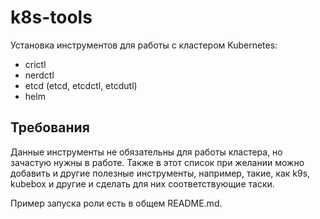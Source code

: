 k8s-tools
==========

Установка инструментов для работы с кластером Kubernetes:

- crictl
- nerdctl
- etcd (etcd, etcdctl, etcdutl)
- helm

Требования
------------

Данные инструменты не обязательны для работы кластера, но зачастую нужны в работе. Также в этот список при желании можно добавить и другие полезные инструменты, например, такие, как k9s, kubebox и другие и сделать для них соответствующие таски.

Пример запуска роли есть в общем README.md.
